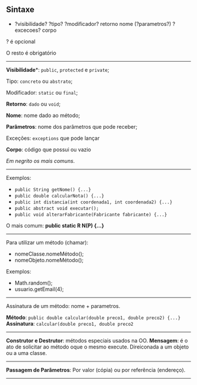 ## Sintaxe

- ?visibilidade? ?tipo? ?modificador? retorno nome (?parametros?) ?excecoes? corpo

? é opcional

O resto é obrigatório

---

**Visibilidade***: `public`, `protected` e `private`;

Tipo: `concreto` ou `abstrato`;

Modificador: `static` ou `final`;

**Retorno**: `dado` ou `void`;

**Nome**: nome dado ao método;

**Parâmetros**: nome dos parâmetros que pode receber;

Exceções: `exceptions` que pode lançar

**Corpo**: código que possui ou vazio

*Em negrito os mais comuns*.

---

Exemplos:
- `public String getNome() {...}`
- `public double calcularNota() {...}`
- `public int distancia(int coordenada1, int coordenada2) {...}`
- `public abstract void executar();`
- `public void alterarFabricante(Fabricante fabricante) {...}`

O mais comum: **public static R N(P) {...}**

---

Para utilizar um método (chamar):

- nomeClasse.nomeMétodo();
- nomeObjeto.nomeMétodo(); 

Exemplos:
- Math.random();
- usuario.getEmail(4);

---

Assinatura de um método: nome + parametros.

**Método**: `public double calcular(double preco1, double preco2) {...}`
**Assinatura**: `calcular(double preco1, double preco2`

---

**Construtor e Destrutor**: métodos especiais usados na OO.
**Mensagem**: é o ato de solicitar ao método oque o mesmo execute. Direiconada a um objeto ou a uma classe.

---

**Passagem de Parâmetros**: Por valor (cópia) ou por referência (endereço).

---


